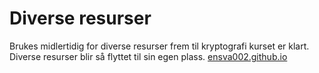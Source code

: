 # Diverse resurser
Brukes midlertidig for diverse resurser frem til kryptografi kurset er klart.
Diverse resurser blir så flyttet til sin egen plass.
[ensva002.github.io](https://ensva002.github.io)
